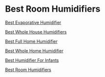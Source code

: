 <h1>Best Room Humidifiers</h1><p><a href="post/best-evaporative-humidifier.md">Best Evaporative Humidifier</a></p>
<p><a href="post/best-whole-house-humidifiers.md">Best Whole House Humidifiers</a></p>
<p><a href="post/best-full-home-humidifier.md">Best Full Home Humidifier</a></p>
<p><a href="post/best-whole-home-humidifier.md">Best Whole Home Humidifier</a></p>
<p><a href="post/best-humidifier-for-infants.md">Best Humidifier For Infants</a></p>
<p><a href="post/Best-Room-Humidifiers.md">Best Room Humidifiers</a></p>
